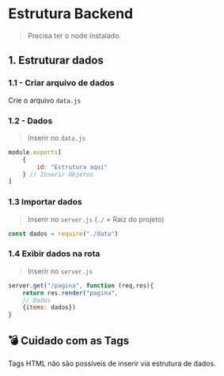 # **Estrutura Backend**
> Precisa ter o node instalado.

## **1.** Estruturar dados

### **1.1** - Criar arquivo de dados
Crie o arquivo `data.js`

### **1.2** - Dados
> Inserir no `data.js`

```javascript
module.exports[
    {
        id: "Estrutura aqui"
    } // Inserir Objetos
]
```

### **1.3** Importar dados
> Inserir no `server.js` (`./` = Raiz do projeto)

```javascript
const dados = require("./data")
```

### **1.4** Exibir dados na rota
> Inserir no `server.js`

```javascript
server.get("/pagina", function (req,res){
    return res.render("pagina", 
    // Dados
    {items: dados})
}
```

## :bomb: Cuidado com as Tags
Tags HTML não são possíveis de inserir via estrutura de dados.